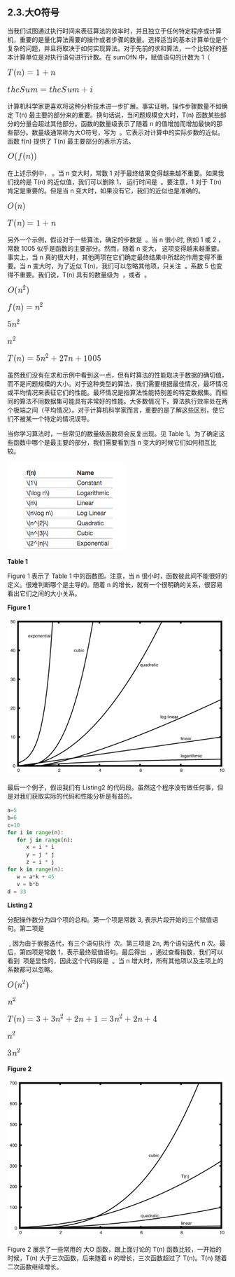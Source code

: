 ## 2.3.大O符号

当我们试图通过执行时间来表征算法的效率时，并且独立于任何特定程序或计算机，重要的是量化算法需要的操作或者步骤的数量。选择适当的基本计算单位是个复杂的问题，并且将取决于如何实现算法。对于先前的求和算法，一个比较好的基本计算单位是对执行语句进行计数。在 sumOfN 中，赋值语句的计数为 1（ 

![](images/WEBRESOURCE8df77cfe4c0ffb36c01f008f863e2b8estickPicture.png)

![](images/WEBRESOURCE38bc66f98a269d96a5b6be795c5ff19estickPicture.png)

计算机科学家更喜欢将这种分析技术进一步扩展。事实证明，操作步骤数量不如确定 T(n) 最主要的部分来的重要。换句话说，当问题规模变大时，T(n) 函数某些部分的分量会超过其他部分。函数的数量级表示了随着 n 的值增加而增加最快的那些部分。数量级通常称为大O符号，写为  。它表示对计算中的实际步数的近似。函数 f(n) 提供了 T(n) 最主要部分的表示方法。

![](images/WEBRESOURCE739b2c5f929c78963f209e02857e61cfstickPicture.png)

在上述示例中， 。当 n 变大时，常数 1 对于最终结果变得越来越不重要。如果我们找的是 T(n) 的近似值，我们可以删除 1， 运行时间是  。要注意，1 对于 T(n) 肯定是重要的。但是当 n 变大时，如果没有它，我们的近似也是准确的。

![](images/WEBRESOURCEe7eece5920da27189656c3aa316c02d3stickPicture.png)

![](images/WEBRESOURCE2b0f142562de7a179318f65e8404afe0stickPicture.png)

另外一个示例，假设对于一些算法，确定的步数是  。当 n 很小时, 例如 1 或 2 ，常数 1005 似乎是函数的主要部分。然而，随着 n 变大， 这项变得越来越重要。事实上，当 n 真的很大时，其他两项在它们确定最终结果中所起的作用变得不重要。当 n 变大时，为了近似 T(n)，我们可以忽略其他项，只关注  。系数 5 也变得不重要。我们说，T(n) 具有的数量级为  ，或者  。

![](images/WEBRESOURCE948b424e83ceb2f802f8e164ee9258c8stickPicture.png)

![](images/WEBRESOURCE6f92affbf4255428573ea536ffc0ca29stickPicture.png)

![](images/WEBRESOURCEcc813144f56d9aadab3036ee42b34161stickPicture.png)

![](images/WEBRESOURCE30e140c202c1e7457b757e6dfd83b0e0stickPicture.png)

![](images/WEBRESOURCEac50c13e40b689d5b1252da6fef1c6bbstickPicture.png)

虽然我们没有在求和示例中看到这一点，但有时算法的性能取决于数据的确切值，而不是问题规模的大小。对于这种类型的算法，我们需要根据最佳情况，最坏情况或平均情况来表征它们的性能。最坏情况是指算法性能特别差的特定数据集。而相同的算法不同数据集可能具有非常好的性能。大多数情况下，算法执行效率处在两个极端之间（平均情况）。对于计算机科学家而言，重要的是了解这些区别，使它们不被某一个特定的情况误导。

当你学习算法时，一些常见的数量级函数将会反复出现。见 Table 1。为了确定这些函数中哪个是最主要的部分，我们需要看到当 n 变大的时候它们如何相互比较。

![](images/WEBRESOURCE1d4951265637bb1cd81630026356e20estickPicture.png)

**Table 1**

Figure 1 表示了 Table 1 中的函数图。注意，当 n 很小时，函数彼此间不能很好的定义。很难判断哪个是主导的。随着 n 的增长，就有一个很明确的关系，很容易看出它们之间的大小关系。

**Figure 1**

![](images/WEBRESOURCE23c8524536d0631c41ab0c13f0bb1e70stickPicture.png)

最后一个例子，假设我们有 Listing2 的代码段。虽然这个程序没有做任何事，但是对我们获取实际的代码和性能分析是有益的。

```python
a=5
b=6
c=10
for i in range(n):
   for j in range(n):
      x = i * i
      y = j * j
      z = i * j
for k in range(n):
   w = a*k + 45
   v = b*b
d = 33
```

**Listing 2**

分配操作数分为四个项的总和。第一个项是常数 3, 表示片段开始的三个赋值语句。第二项是

 , 因为由于嵌套迭代，有三个语句执行  次。第三项是 2n, 两个语句迭代 n 次。最后，第四项是常数 1，表示最终赋值语句。最后得出  ，通过查看指数，我们可以看到  项是显性的，因此这个代码段是  。当 n 增大时，所有其他项以及主项上的系数都可以忽略。

![](images/WEBRESOURCE0f8fd9f2726163ad893a5cb73e0deb9cstickPicture.png)

![](images/WEBRESOURCEee1d5e575304f81ad1477b8327ae7edcstickPicture.png)

![](images/WEBRESOURCEfe90e744a66baa10f9acf958a4152a78stickPicture.png)

![](images/WEBRESOURCE1063d558ed2f1d034f36f25d8fb63a36stickPicture.png)

![](images/WEBRESOURCE4ee3d204d1879512c331e6364e1d9f71stickPicture.png)

**Figure 2**

![](images/WEBRESOURCE3b7546243a81e8559d405199f9e64427stickPicture.png)

Figure 2 展示了一些常用的 大O 函数，跟上面讨论的 T(n) 函数比较，一开始的时候，T(n) 大于三次函数，后来随着 n 的增长，三次函数超过了 T(n)。T(n) 随着二次函数继续增长。